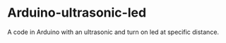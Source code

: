 # Arduino-ultrasonic-led
A code in Arduino with an ultrasonic and turn on led at specific distance.
